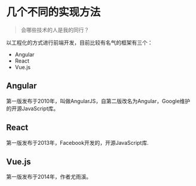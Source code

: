 # 几个不同的实现方法

> 会哪些技术的人是我的同行？


以工程化的方式进行前端开发，目前比较有名气的框架有三个：

* Angular 
* React 
* Vue.js 

## Angular

第一版发布于2010年，叫做AngularJS，自第二版改名为Angular，Google维护的开源JavaScript库。


## React

第一版发布于2013年，Facebook开发的，开源JavaScript库.


## Vue.js

第一版发布于2014年，作者尤雨溪。



